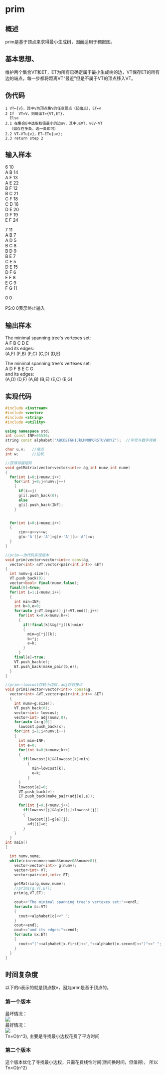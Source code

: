 # prim
## 概述
prim是基于顶点来求得最小生成树，因而适用于稠密图。

## 基本思想、
维护两个集合VT和ET，ET为所有已确定属于最小生成树的边，VT保存ET的所有边的端点，每一步都将距离VT“最近”但是不属于VT的顶点移入VT。

## 伪代码
```
1 VT←{v}，其中v为顶点集V的任意顶点（起始点），ET←∅
2 If  VT=V，则输出T={VT,ET}，
  Else
2.1 在集合E中选取权值最小的边uv，其中u∈VT，v∈V-VT
  （如存在多条，选一条即可）
2.2 VT←VT∪{v}，ET←ET∪{uv};
2.3 return step 2
```
## 输入样本
6 10<br>
A B 14<br>
A F 13<br>
A E 22<br>
B F 12<br>
B C 21<br>
C F 18<br>
C D 16<br>
D E 20<br>
D F 19<br>
E F 24<br>

7 11<br>
A B 7<br>
A D 5<br>
B C 8<br>
B D 9<br>
B E 7<br>
C E 5<br>
D E 15<br>
D F 6<br>
E F 8<br>
E G 9<br>
F G 11<br>

0 0

PS:0 0表示终止输入
## 输出样本
The minimal spanning tree's vertexes set:<br>
A F B C D E<br>
and its edges:<br>
(A,F) (F,B) (F,C) (C,D) (D,E)<br>

The minimal spanning tree's vertexes set:<br>
A D F B E C G<br>
and its edges:<br>
(A,D) (D,F) (A,B) (B,E) (E,C) (E,G)

## 实现代码
```cpp
#include <iostream>
#include <vector>
#include <string>
#include <utility>

using namespace std;
int const INF=65536;
string const alphabet("ABCDEFGHIJkLMNOPQRSTUVWXYZ");  //字母与数字转换

char u,v;   //端点
int w;      //边权

//获得邻接矩阵
void getMatrix(vector<vector<int>> &g,int numv,int nume)  
{
  for(int i=0;i<numv;i++)
    for(int j=0;j<numv;j++)
    {
      if(i==j)
      g[i].push_back(0);
      else
      g[i].push_back(INF);
    }


  for(int i=0;i<nume;i++)
  {
      cin>>u>>v>>w;
      g[u-'A'][v-'A']=g[v-'A'][u-'A']=w;
  }
}

//prim——伪代码实现版本
void prim(vector<vector<int>> const&g,
  vector<int> &VT,vector<pair<int,int>> &ET)
{
  int numv=g.size();
  VT.push_back(0);
  vector<bool> final(numv,false);
  final[0]=true;
  for(int i=1;i<numv;i++)
  {
    int min=INF;
    int b=0,e=0;
    for(auto j=VT.begin();j!=VT.end();j++)
      for(int k=0;k<numv;k++)
      {
        if(!final[k]&&g[*j][k]<min)
        {
          min=g[*j][k];
          b=*j;
          e=k;
        }
      }
    final[e]=true;
    VT.push_back(e);
    ET.push_back(make_pair(b,e));
  }
}

//prim——lowcost存较小边权，adj存邻接点
void prim1(vector<vector<int>> const&g,
  vector<int> &VT,vector<pair<int,int>> &ET)
  {
    int numv=g.size();
    VT.push_back(0);
    vector<int> lowcost;
    vector<int> adj(numv,0);
    for(auto &x:g[0])
      lowcost.push_back(x);
    for(int i=1;i<numv;i++)
    {
      int min=INF;
      int e=0;
      for(int k=0;k<numv;k++)
      {
        if(lowcost[k]&&lowcost[k]<min)
          {
            min=lowcost[k];
            e=k;
          }
      }
      lowcost[e]=0;
      VT.push_back(e);
      ET.push_back(make_pair(adj[e],e));

      for(int j=0;j<numv;j++)
        if(lowcost[j]&&g[e][j]<lowcost[j])
        {
          lowcost[j]=g[e][j];
          adj[j]=e;
        }
    }
  }
int main()
{

  int numv,nume;
  while(cin>>numv>>nume&&numv>0&&nume>0){
    vector<vector<int>> g(numv);
    vector<int> VT;
    vector<pair<int,int>> ET;

    getMatrix(g,numv,nume);
    //prim1(g,VT,ET);
    prim(g,VT,ET);

    cout<<"The minimal spanning tree's vertexes set:"<<endl;
    for(auto &c:VT)
    {
      cout<<alphabet[c]<<" ";
    }
    cout<<endl;
    cout<<"and its edges:"<<endl;
    for(auto &x:ET)
    {
      cout<<"("<<alphabet[x.first]<<","<<alphabet[x.second]<<")"<<" ";
    }
  }
}
```
## 时间复杂度
以下的n表示的就是顶点数v，因为prim是基于顶点的。
### 第一个版本
最坏情况：<br>
![](https://img-blog.csdnimg.cn/20200622125907653.gif)<br>
最好情况：<br>
![](https://img-blog.csdnimg.cn/20200622125940172.gif)<br>
Tn=O(n^3),
主要是寻找最小边权花费了平方时间
### 第二个版本
这个版本优化了寻找最小边权，只需花费线性时间(空间换时间，但值得)，
所以Tn=O(n^2)
